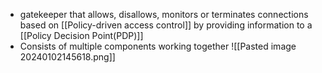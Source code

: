 - gatekeeper that  allows, disallows, monitors or terminates connections based on [[Policy-driven access control]] by providing information to a [[Policy Decision Point(PDP)]]
- Consists of multiple components working together
![[Pasted image 20240102145618.png]]
